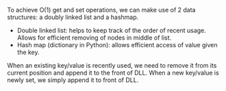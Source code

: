 To achieve O(1) get and set operations, we can make use of 2 data structures: a doubly linked list and a hashmap.
- Double linked list: helps to keep track of the order of recent usage. Allows for efficient removing of nodes in middle
  of list.
- Hash map (dictionary in Python): allows efficient access of value given the key.

When an existing key/value is recently used, we need to remove it from its current position and append it to the front 
of DLL.
When a new key/value is newly set, we simply append it to front of DLL.
